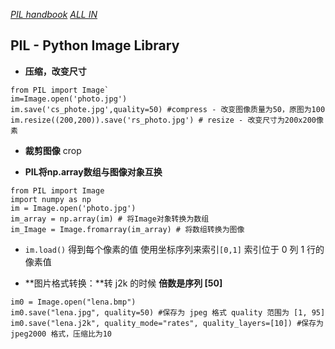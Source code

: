 *[PIL handbook](http://effbot.org/imagingbook/image.htm#tag-Image.Image.save)*
*[ALL IN](https://pillow.readthedocs.io/en/latest/handbook/index.html)*


## PIL - Python Image Library
- **压缩，改变尺寸**
```
from PIL import Image`
im=Image.open('photo.jpg')
im.save('cs_phote.jpg',quality=50) #compress - 改变图像质量为50，原图为100
im.resize((200,200)).save('rs_photo.jpg') # resize - 改变尺寸为200x200像素
```
- **裁剪图像** crop

- **PIL将np.array数组与图像对象互换**
```
from PIL import Image
import numpy as np
im = Image.open('photo.jpg')
im_array = np.array(im) # 将Image对象转换为数组
im_Image = Image.fromarray(im_array) # 将数组转换为图像
```

- `im.load()` 得到每个像素的值 使用坐标序列来索引`[0,1]` 索引位于 0 列 1 行的像素值

- **图片格式转换：**转 j2k 的时候 **倍数是序列 [50]**
```
im0 = Image.open("lena.bmp")
im0.save("lena.jpg", quality=50) #保存为 jpeg 格式 quality 范围为 [1, 95]
im0.save("lena.j2k", quality_mode="rates", quality_layers=[10]) #保存为 jpeg2000 格式，压缩比为10
```
